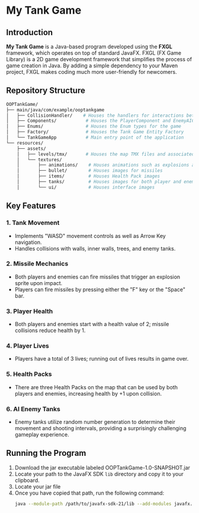 # My Tank Game

## Introduction
**My Tank Game** is a Java-based program developed using the **FXGL** framework, which operates on top of standard JavaFX. FXGL (FX Game Library) is a 2D game development framework that simplifies the process of game creation in Java. By adding a simple dependency to your Maven project, FXGL makes coding much more user-friendly for newcomers.

## Repository Structure
```bash
OOPTankGame/
├── main/java/com/example/ooptankgame 
│   ├── CollisionHandler/    # Houses the handlers for interactions between two Entities
│   ├── Components/           # Houses the PlayerComponent and EnemyAIComponent
│   ├── Enums/                # Houses the Enum types for the game 
│   ├── Factory/              # Houses the Tank Game Entity Factory
│   └── TankGameApp           # Main entry point of the application  
└── resources/
    ├── assets/
    │   ├── levels/tmx/       # Houses the map TMX files and associated sprites 
    │   └── textures/
    │       ├── animations/    # Houses animations such as explosions and healing
    │       ├── bullet/        # Houses images for missiles
    │       ├── items/         # Houses Health Pack images 
    │       ├── tanks/         # Houses images for both player and enemy tanks
    │       └── ui/            # Houses interface images 
```

## Key Features

### 1. Tank Movement
- Implements "WASD" movement controls as well as Arrow Key navigation.
- Handles collisions with walls, inner walls, trees, and enemy tanks.

### 2. Missile Mechanics
- Both players and enemies can fire missiles that trigger an explosion sprite upon impact.
- Players can fire missiles by pressing either the "F" key or the "Space" bar.

### 3. Player Health
- Both players and enemies start with a health value of 2; missile collisions reduce health by 1.

### 4. Player Lives
- Players have a total of 3 lives; running out of lives results in game over.

### 5. Health Packs
- There are three Health Packs on the map that can be used by both players and enemies, increasing health by +1 upon collision.

### 6. AI Enemy Tanks
- Enemy tanks utilize random number generation to determine their movement and shooting intervals, providing a surprisingly challenging gameplay experience.

## Running the Program

1. Download the jar executable labeled OOPTankGame-1.0-SNAPSHOT.jar
2. Locate your path to the JavaFX SDK `lib` directory and copy it to your clipboard.
3. Locate your jar file 
4. Once you have copied that path, run the following command:
   ```bash
   java --module-path /path/to/javafx-sdk-21/lib --add-modules javafx.controls,javafx.fxml -jar OOPTankGame-1.0-SNAPSHOT.jar
   ```
